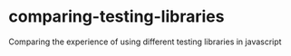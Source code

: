# comparing-testing-libraries
Comparing the experience of using different testing libraries in javascript
